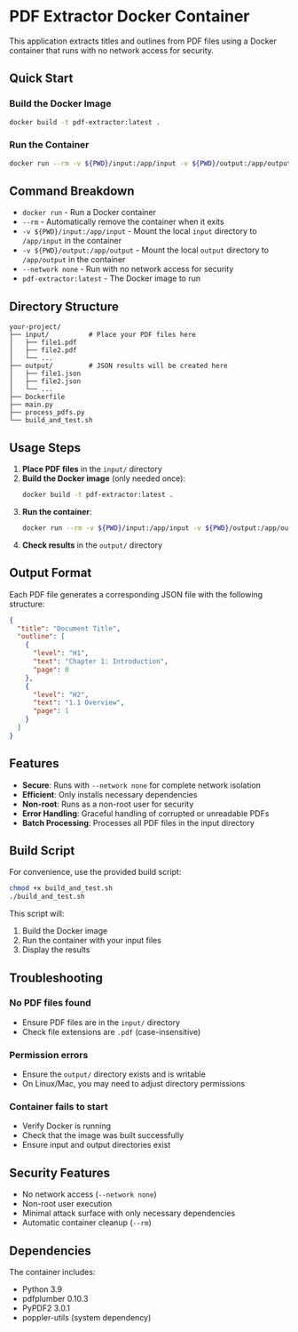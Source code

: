 # PDF Extractor Docker Container

This application extracts titles and outlines from PDF files using a Docker container that runs with no network access for security.

## Quick Start

### Build the Docker Image
```bash
docker build -t pdf-extractor:latest .
```

### Run the Container
```bash
docker run --rm -v ${PWD}/input:/app/input -v ${PWD}/output:/app/output --network none pdf-extractor:latest
```

## Command Breakdown

- `docker run` - Run a Docker container
- `--rm` - Automatically remove the container when it exits
- `-v ${PWD}/input:/app/input` - Mount the local `input` directory to `/app/input` in the container
- `-v ${PWD}/output:/app/output` - Mount the local `output` directory to `/app/output` in the container
- `--network none` - Run with no network access for security
- `pdf-extractor:latest` - The Docker image to run

## Directory Structure

```
your-project/
├── input/          # Place your PDF files here
│   ├── file1.pdf
│   ├── file2.pdf
│   └── ...
├── output/         # JSON results will be created here
│   ├── file1.json
│   ├── file2.json
│   └── ...
├── Dockerfile
├── main.py
├── process_pdfs.py
└── build_and_test.sh
```

## Usage Steps

1. **Place PDF files** in the `input/` directory
2. **Build the Docker image** (only needed once):
   ```bash
   docker build -t pdf-extractor:latest .
   ```
3. **Run the container**:
   ```bash
   docker run --rm -v ${PWD}/input:/app/input -v ${PWD}/output:/app/output --network none pdf-extractor:latest
   ```
4. **Check results** in the `output/` directory

## Output Format

Each PDF file generates a corresponding JSON file with the following structure:

```json
{
  "title": "Document Title",
  "outline": [
    {
      "level": "H1",
      "text": "Chapter 1: Introduction",
      "page": 0
    },
    {
      "level": "H2", 
      "text": "1.1 Overview",
      "page": 1
    }
  ]
}
```

## Features

- **Secure**: Runs with `--network none` for complete network isolation
- **Efficient**: Only installs necessary dependencies
- **Non-root**: Runs as a non-root user for security
- **Error Handling**: Graceful handling of corrupted or unreadable PDFs
- **Batch Processing**: Processes all PDF files in the input directory

## Build Script

For convenience, use the provided build script:

```bash
chmod +x build_and_test.sh
./build_and_test.sh
```

This script will:
1. Build the Docker image
2. Run the container with your input files
3. Display the results

## Troubleshooting

### No PDF files found
- Ensure PDF files are in the `input/` directory
- Check file extensions are `.pdf` (case-insensitive)

### Permission errors
- Ensure the `output/` directory exists and is writable
- On Linux/Mac, you may need to adjust directory permissions

### Container fails to start
- Verify Docker is running
- Check that the image was built successfully
- Ensure input and output directories exist

## Security Features

- No network access (`--network none`)
- Non-root user execution
- Minimal attack surface with only necessary dependencies
- Automatic container cleanup (`--rm`)

## Dependencies

The container includes:
- Python 3.9
- pdfplumber 0.10.3
- PyPDF2 3.0.1
- poppler-utils (system dependency)